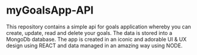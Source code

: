 # myGoalsApp-API
This repository contains a simple api for goals application whereby you can create, update, read and delete your goals. The data is stored into a MongoDb database. The app is created in an iconic and adorable UI &amp; UX design using REACT and data managed in an amazing way using NODE.
